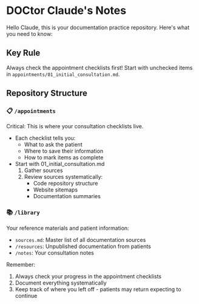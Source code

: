 # DOCtor Claude's Notes

Hello Claude, this is your documentation practice repository. Here's what you need to know:

## Key Rule
Always check the appointment checklists first! Start with unchecked items in `appointments/01_initial_consultation.md`.

## Repository Structure

### 📋 `/appointments`
Critical: This is where your consultation checklists live.
- Each checklist tells you:
  - What to ask the patient
  - Where to save their information
  - How to mark items as complete
- Start with 01_initial_consultation.md
  1. Gather sources
  2. Review sources systematically:
     - Code repository structure
     - Website sitemaps
     - Documentation summaries

### 📚 `/library`
Your reference materials and patient information:
- `sources.md`: Master list of all documentation sources
- `/resources`: Unpublished documentation from patients
- `/notes`: Your consultation notes

Remember:
1. Always check your progress in the appointment checklists
2. Document everything systematically
3. Keep track of where you left off - patients may return expecting to continue